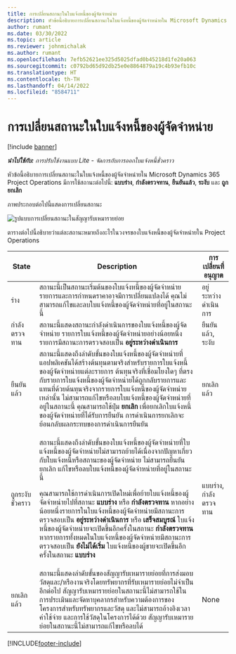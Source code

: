 ```yaml
---
title: การเปลี่ยนสถานะในใบแจ้งหนี้ของผู้จัดจำหน่าย
description: หัวข้อนี้อธิบายการเปลี่ยนสถานะในใบแจ้งหนี้ของผู้จัดจำหน่ายใน Microsoft Dynamics 365 Project Operations
author: rumant
ms.date: 03/30/2022
ms.topic: article
ms.reviewer: johnmichalak
ms.author: rumant
ms.openlocfilehash: 7efb52621ee325d5025dfad0b45218d1fe20a063
ms.sourcegitcommit: c0792bd65d92db25e0e8864879a19c4b93efb10c
ms.translationtype: HT
ms.contentlocale: th-TH
ms.lasthandoff: 04/14/2022
ms.locfileid: "8584711"
---
```

# <a name="state-transitions-on-a-vendor-invoice"></a>การเปลี่ยนสถานะในใบแจ้งหนี้ของผู้จัดจำหน่าย

[!include [banner](../../includes/dataverse-preview.md)]

_**นำไปใช้กับ:** การปรับใช้งานแบบ Lite - จัดการกับการออกใบแจ้งหนี้ชั่วคราว_

หัวข้อนี้อธิบายการเปลี่ยนสถานะในใบแจ้งหนี้ของผู้จัดจำหน่ายใน Microsoft Dynamics 365 Project Operations มีการใช้สถานะต่อไปนี้: **แบบร่าง**, **กำลังตรวจทาน**, **ยืนยันแล้ว**, **ระงับ** และ **ถูกยกเลิก**

ภาพประกอบต่อไปนี้แสดงการเปลี่ยนสถานะ

![รูปแบบการเปลี่ยนสถานะในสัญญารับเหมารายย่อย](../media/VI_State_Model.jpg)

ตารางต่อไปนี้อธิบายว่าแต่ละสถานะหมายถึงอะไรในวงจรของใบแจ้งหนี้ของผู้จัดจำหน่ายใน Project Operations

| State | Description | การเปลี่ยนที่อนุญาต |
| --- | --- | --- |
| ร่าง | สถานะนี้เป็นสถานะเริ่มต้นของใบแจ้งหนี้ของผู้จัดจำหน่าย รายการและการกำหนดราคาอาจมีการเปลี่ยนแปลงได้ คุณไม่สามารถแก้ไขและลบใบแจ้งหนี้ของผู้จัดจำหน่ายที่อยู่ในสถานะนี้ | อยู่ระหว่างดำเนินการ |
| กำลังตรวจทาน | สถานะนี้แสดงสถานะกำลังดำเนินการของใบแจ้งหนี้ของผู้จัดจำหน่าย รายการใบแจ้งหนี้ของผู้จัดจำหน่ายอย่างน้อยหนึ่งรายการมีสถานะการตรวจสอบเป็น **อยู่ระหว่างดำเนินการ** | ยืนยันแล้ว, ระงับ |
| ยืนยันแล้ว | สถานะนี้แสดงถึงลำดับขั้นของใบแจ้งหนี้ของผู้จัดจำหน่ายที่แอปพลิเคชันได้สร้างต้นทุนตามจริงสำหรับรายการใบแจ้งหนี้ของผู้จัดจำหน่ายแต่ละรายการ ต้นทุนจริงที่เชื่อมโยงใดๆ ที่ตรงกับรายการใบแจ้งหนี้ของผู้จัดจำหน่ายได้ถูกกลับรายการและแทนที่ด้วยต้นทุนจริงจากรายการใบแจ้งหนี้ของผู้จัดจำหน่ายเหล่านั้น ไม่สามารถแก้ไขหรือลบใบแจ้งหนี้ของผู้จัดจำหน่ายที่อยู่ในสถานะนี้ คุณสามารถใช้ปุ่ม **ยกเลิก** เพื่อยกเลิกใบแจ้งหนี้ของผู้จัดจำหน่ายที่ได้รับการยืนยัน การดำเนินการยกเลิกจะย้อนกลับผลกระทบของการดำเนินการยืนยัน | ยกเลิกแล้ว |
| ถูกระงับชั่วคราว | <p>สถานะนี้แสดงถึงลำดับขั้นของใบแจ้งหนี้ของผู้จัดจำหน่ายที่ใบแจ้งหนี้ของผู้จัดจำหน่ายไม่สามารถย้ายได้เนื่องจากปัญหาเกี่ยวกับใบแจ้งหนี้หรือสถานะของผู้จัดจำหน่าย ไม่สามารถยืนยัน ยกเลิก แก้ไขหรือลบใบแจ้งหนี้ของผู้จัดจำหน่ายที่อยู่ในสถานะนี้</p><p>คุณสามารถใช้การดำเนินการเปิดใหม่เพื่อย้ายใบแจ้งหนี้ของผู้จัดจำหน่ายไปที่สถานะ **แบบร่าง** หรือ **กำลังตรวจทาน** หากอย่างน้อยหนึ่งรายการในใบแจ้งหนี้ของผู้จัดจำหน่ายมีสถานะการตรวจสอบเป็น **อยู่ระหว่างดำเนินการ** หรือ **เสร็จสมบูรณ์** ใบแจ้งหนี้ของผู้จัดจำหน่ายจะเปิดขึ้นอีกครั้งในสถานะ **กำลังตรวจทาน** หากรายการทั้งหมดในใบแจ้งหนี้ของผู้จัดจำหน่ายมีสถานะการตรวจสอบเป็น **ยังไม่ได้เริ่ม** ใบแจ้งหนี้ของผู้ขายจะเปิดขึ้นอีกครั้งในสถานะ **แบบร่าง**</p> | แบบร่าง, กำลังตรวจทาน |
| ยกเลิกแล้ว | สถานะนี้แสดงลำดับขั้นของสัญญารับเหมารายย่อยที่การส่งมอบวัสดุและ/หรืองานจริงโดยทรัพยากรที่รับเหมารายย่อยไม่จำเป็นอีกต่อไป สัญญารับเหมารายย่อยในสถานะนี้ไม่สามารถใช้ในการประเมินและจัดหาบุคลากรสำหรับความต้องการของโครงการสำหรับทรัพยากรและวัสดุ และไม่สามารถอ้างอิงเวลา ค่าใช้จ่าย และการใช้วัสดุในโครงการได้ด้วย สัญญารับเหมารายย่อยในสถานะนี้ไม่สามารถแก้ไขหรือลบได้ | None |

[!INCLUDE[footer-include](../../includes/footer-banner.md)]
